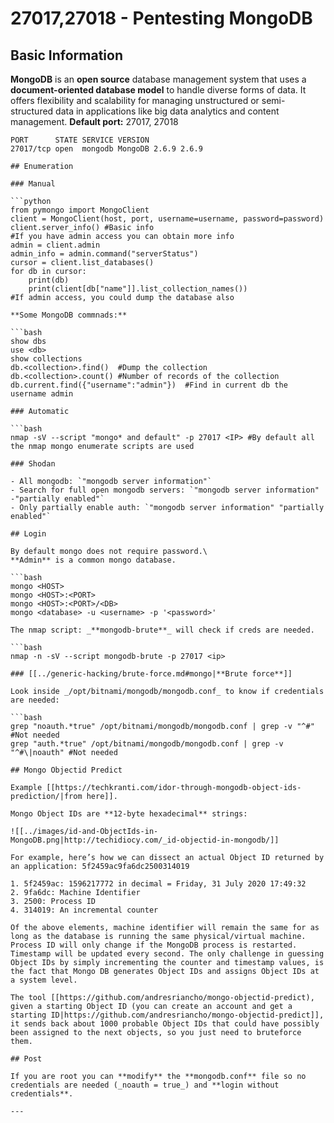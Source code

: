 # 27017,27018 - Pentesting MongoDB


## Basic Information

**MongoDB** is an **open source** database management system that uses a **document-oriented database model** to handle diverse forms of data. It offers flexibility and scalability for managing unstructured or semi-structured data in applications like big data analytics and content management. **Default port:** 27017, 27018

```
PORT      STATE SERVICE VERSION
27017/tcp open  mongodb MongoDB 2.6.9 2.6.9
```
```
## Enumeration

### Manual

```python
from pymongo import MongoClient
client = MongoClient(host, port, username=username, password=password)
client.server_info() #Basic info
#If you have admin access you can obtain more info
admin = client.admin
admin_info = admin.command("serverStatus")
cursor = client.list_databases()
for db in cursor:
    print(db)
    print(client[db["name"]].list_collection_names())
#If admin access, you could dump the database also
```
```
**Some MongoDB commnads:**

```bash
show dbs
use <db>
show collections
db.<collection>.find()  #Dump the collection
db.<collection>.count() #Number of records of the collection
db.current.find({"username":"admin"})  #Find in current db the username admin
```
```
### Automatic

```bash
nmap -sV --script "mongo* and default" -p 27017 <IP> #By default all the nmap mongo enumerate scripts are used
```
```
### Shodan

- All mongodb: `"mongodb server information"`
- Search for full open mongodb servers: `"mongodb server information" -"partially enabled"`
- Only partially enable auth: `"mongodb server information" "partially enabled"`

## Login

By default mongo does not require password.\
**Admin** is a common mongo database.

```bash
mongo <HOST>
mongo <HOST>:<PORT>
mongo <HOST>:<PORT>/<DB>
mongo <database> -u <username> -p '<password>'
```
```
The nmap script: _**mongodb-brute**_ will check if creds are needed.

```bash
nmap -n -sV --script mongodb-brute -p 27017 <ip>
```
```
### [[../generic-hacking/brute-force.md#mongo|**Brute force**]]

Look inside _/opt/bitnami/mongodb/mongodb.conf_ to know if credentials are needed:

```bash
grep "noauth.*true" /opt/bitnami/mongodb/mongodb.conf | grep -v "^#" #Not needed
grep "auth.*true" /opt/bitnami/mongodb/mongodb.conf | grep -v "^#\|noauth" #Not needed
```
```
## Mongo Objectid Predict

Example [[https://techkranti.com/idor-through-mongodb-object-ids-prediction/|from here]].

Mongo Object IDs are **12-byte hexadecimal** strings:

![[../images/id-and-ObjectIds-in-MongoDB.png|http://techidiocy.com/_id-objectid-in-mongodb/]]

For example, here’s how we can dissect an actual Object ID returned by an application: 5f2459ac9fa6dc2500314019

1. 5f2459ac: 1596217772 in decimal = Friday, 31 July 2020 17:49:32
2. 9fa6dc: Machine Identifier
3. 2500: Process ID
4. 314019: An incremental counter

Of the above elements, machine identifier will remain the same for as long as the database is running the same physical/virtual machine. Process ID will only change if the MongoDB process is restarted. Timestamp will be updated every second. The only challenge in guessing Object IDs by simply incrementing the counter and timestamp values, is the fact that Mongo DB generates Object IDs and assigns Object IDs at a system level.

The tool [[https://github.com/andresriancho/mongo-objectid-predict), given a starting Object ID (you can create an account and get a starting ID|https://github.com/andresriancho/mongo-objectid-predict]], it sends back about 1000 probable Object IDs that could have possibly been assigned to the next objects, so you just need to bruteforce them.

## Post

If you are root you can **modify** the **mongodb.conf** file so no credentials are needed (_noauth = true_) and **login without credentials**.

---



